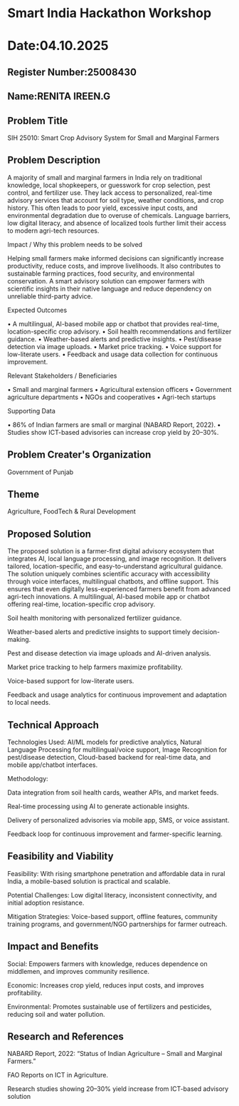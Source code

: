 # Smart India Hackathon Workshop
# Date:04.10.2025
## Register Number:25008430
## Name:RENITA IREEN.G
## Problem Title
SIH 25010: Smart Crop Advisory System for Small and Marginal Farmers
## Problem Description
A majority of small and marginal farmers in India rely on traditional knowledge, local shopkeepers, or guesswork for crop selection, pest control, and fertilizer use. They lack access to personalized, real-time advisory services that account for soil type, weather conditions, and crop history. This often leads to poor yield, excessive input costs, and environmental degradation due to overuse of chemicals. Language barriers, low digital literacy, and absence of localized tools further limit their access to modern agri-tech resources.

Impact / Why this problem needs to be solved

Helping small farmers make informed decisions can significantly increase productivity, reduce costs, and improve livelihoods. It also contributes to sustainable farming practices, food security, and environmental conservation. A smart advisory solution can empower farmers with scientific insights in their native language and reduce dependency on unreliable third-party advice.

Expected Outcomes

• A multilingual, AI-based mobile app or chatbot that provides real-time, location-specific crop advisory.
• Soil health recommendations and fertilizer guidance.
• Weather-based alerts and predictive insights.
• Pest/disease detection via image uploads.
• Market price tracking.
• Voice support for low-literate users.
• Feedback and usage data collection for continuous improvement.

Relevant Stakeholders / Beneficiaries

• Small and marginal farmers
• Agricultural extension officers
• Government agriculture departments
• NGOs and cooperatives
• Agri-tech startups

Supporting Data

• 86% of Indian farmers are small or marginal (NABARD Report, 2022).
• Studies show ICT-based advisories can increase crop yield by 20–30%.

## Problem Creater's Organization
Government of Punjab

## Theme
Agriculture, FoodTech & Rural Development

## Proposed Solution
The proposed solution is a farmer-first digital advisory ecosystem that integrates AI, local language processing, and image recognition. It delivers tailored, location-specific, and easy-to-understand agricultural guidance. The solution uniquely combines scientific accuracy with accessibility through voice interfaces, multilingual chatbots, and offline support. This ensures that even digitally less-experienced farmers benefit from advanced agri-tech innovations.
A multilingual, AI-based mobile app or chatbot offering real-time, location-specific crop advisory.

Soil health monitoring with personalized fertilizer guidance.

Weather-based alerts and predictive insights to support timely decision-making.

Pest and disease detection via image uploads and AI-driven analysis.

Market price tracking to help farmers maximize profitability.

Voice-based support for low-literate users.

Feedback and usage analytics for continuous improvement and adaptation to local needs.

## Technical Approach
Technologies Used: AI/ML models for predictive analytics, Natural Language Processing for multilingual/voice support, Image Recognition for pest/disease detection, Cloud-based backend for real-time data, and mobile app/chatbot interfaces.

Methodology:

Data integration from soil health cards, weather APIs, and market feeds.

Real-time processing using AI to generate actionable insights.

Delivery of personalized advisories via mobile app, SMS, or voice assistant.

Feedback loop for continuous improvement and farmer-specific learning.

## Feasibility and Viability
Feasibility: With rising smartphone penetration and affordable data in rural India, a mobile-based solution is practical and scalable.

Potential Challenges: Low digital literacy, inconsistent connectivity, and initial adoption resistance.

Mitigation Strategies: Voice-based support, offline features, community training programs, and government/NGO partnerships for farmer outreach.
## Impact and Benefits
Social: Empowers farmers with knowledge, reduces dependence on middlemen, and improves community resilience.

Economic: Increases crop yield, reduces input costs, and improves profitability.

Environmental: Promotes sustainable use of fertilizers and pesticides, reducing soil and water pollution.
## Research and References
NABARD Report, 2022: “Status of Indian Agriculture – Small and Marginal Farmers.”

FAO Reports on ICT in Agriculture.

Research studies showing 20–30% yield increase from ICT-based advisory solution